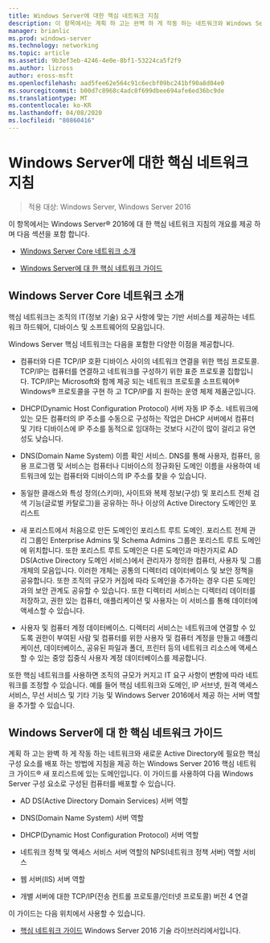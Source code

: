 ```yaml
---
title: Windows Server에 대한 핵심 네트워크 지침
description: 이 항목에서는 계획 하 고는 완벽 하 게 작동 하는 네트워크와 Windows Server 2016 새 포리스트의 새 Active Directory 도메인에 필요한 핵심 구성 요소를 배포할 수 있는 핵심 네트워크 가이드의 개요
manager: brianlic
ms.prod: windows-server
ms.technology: networking
ms.topic: article
ms.assetid: 9b3ef3eb-4246-4e0e-8bf1-53224ca5f2f9
ms.author: lizross
author: eross-msft
ms.openlocfilehash: aad5fee62e564c91c6ecbf09bc241bf90a8d04e0
ms.sourcegitcommit: b00d7c8968c4adc8f699dbee694afe6ed36bc9de
ms.translationtype: MT
ms.contentlocale: ko-KR
ms.lasthandoff: 04/08/2020
ms.locfileid: "80860416"
---
```

# <a name="core-network-guidance-for-windows-server"></a>Windows Server에 대한 핵심 네트워크 지침

>적용 대상: Windows Server, Windows Server 2016

이 항목에서는 Windows Server&reg; 2016에 대 한 핵심 네트워크 지침의 개요를 제공 하며 다음 섹션을 포함 합니다.  
  
-   [Windows Server Core 네트워크 소개](#bkmk_intro)  
  
-   [Windows Server에 대 한 핵심 네트워크 가이드](#bkmk_core)  
  
## <a name="introduction-to-the-windows-server-core-network"></a><a name="bkmk_intro"></a>Windows Server Core 네트워크 소개

핵심 네트워크는 조직의 IT(정보 기술) 요구 사항에 맞는 기반 서비스를 제공하는 네트워크 하드웨어, 디바이스 및 소프트웨어의 모음입니다.

Windows Server 핵심 네트워크는 다음을 포함한 다양한 이점을 제공합니다.

- 컴퓨터와 다른 TCP/IP 호환 디바이스 사이의 네트워크 연결을 위한 핵심 프로토콜. TCP/IP는 컴퓨터를 연결하고 네트워크를 구성하기 위한 표준 프로토콜 집합입니다. TCP/IP는 Microsoft와 함께 제공 되는 네트워크 프로토콜 소프트웨어&reg; Windows&reg; 프로토콜을 구현 하 고 TCP/IP를 지 원하는 운영 체제 제품군입니다.

- DHCP(Dynamic Host Configuration Protocol) 서버 자동 IP 주소. 네트워크에 있는 모든 컴퓨터의 IP 주소를 수동으로 구성하는 작업은 DHCP 서버에서 컴퓨터 및 기타 디바이스에 IP 주소를 동적으로 임대하는 것보다 시간이 많이 걸리고 유연성도 낮습니다.

- DNS(Domain Name System) 이름 확인 서비스. DNS를 통해 사용자, 컴퓨터, 응용 프로그램 및 서비스는 컴퓨터나 디바이스의 정규화된 도메인 이름을 사용하여 네트워크에 있는 컴퓨터와 디바이스의 IP 주소를 찾을 수 있습니다.

- 동일한 클래스와 특성 정의(스키마), 사이트와 복제 정보(구성) 및 포리스트 전체 검색 기능(글로벌 카탈로그)을 공유하는 하나 이상의 Active Directory 도메인인 포리스트

- 새 포리스트에서 처음으로 만든 도메인인 포리스트 루트 도메인. 포리스트 전체 관리 그룹인 Enterprise Admins 및 Schema Admins 그룹은 포리스트 루트 도메인에 위치합니다. 또한 포리스트 루트 도메인은 다른 도메인과 마찬가지로 AD DS(Active Directory 도메인 서비스)에서 관리자가 정의한 컴퓨터, 사용자 및 그룹 개체의 모음입니다. 이러한 개체는 공통의 디렉터리 데이터베이스 및 보안 정책을 공유합니다. 또한 조직의 규모가 커짐에 따라 도메인을 추가하는 경우 다른 도메인과의 보안 관계도 공유할 수 있습니다. 또한 디렉터리 서비스는 디렉터리 데이터를 저장하고, 권한 있는 컴퓨터, 애플리케이션 및 사용자는 이 서비스를 통해 데이터에 액세스할 수 있습니다.

- 사용자 및 컴퓨터 계정 데이터베이스. 디렉터리 서비스는 네트워크에 연결할 수 있도록 권한이 부여된 사람 및 컴퓨터를 위한 사용자 및 컴퓨터 계정을 만들고 애플리케이션, 데이터베이스, 공유된 파일과 폴더, 프린터 등의 네트워크 리소스에 액세스할 수 있는 중앙 집중식 사용자 계정 데이터베이스를 제공합니다.

또한 핵심 네트워크를 사용하면 조직의 규모가 커지고 IT 요구 사항이 변함에 따라 네트워크를 조정할 수 있습니다. 예를 들어 핵심 네트워크와 도메인, IP 서브넷, 원격 액세스 서비스, 무선 서비스 및 기타 기능 및 Windows Server 2016에서 제공 하는 서버 역할을 추가할 수 있습니다.

## <a name="core-network-guide-for-windows-server"></a><a name="bkmk_core"></a>Windows Server에 대 한 핵심 네트워크 가이드

계획 하 고는 완벽 하 게 작동 하는 네트워크와 새로운 Active Directory에 필요한 핵심 구성 요소를 배포 하는 방법에 지침을 제공 하는 Windows Server 2016 핵심 네트워크 가이드&reg; 새 포리스트에 있는 도메인입니다. 이 가이드를 사용하여 다음 Windows Server 구성 요소로 구성된 컴퓨터를 배포할 수 있습니다.

- AD DS(Active Directory Domain Services) 서버 역할

- DNS(Domain Name System) 서버 역할

- DHCP(Dynamic Host Configuration Protocol) 서버 역할

- 네트워크 정책 및 액세스 서비스 서버 역할의 NPS(네트워크 정책 서버) 역할 서비스

- 웹 서버(IIS) 서버 역할

- 개별 서버에 대한 TCP/IP(전송 컨트롤 프로토콜/인터넷 프로토콜) 버전 4 연결

이 가이드는 다음 위치에서 사용할 수 있습니다.

- [핵심 네트워크 가이드](../core-network-guide/Core-Network-Guide.md) Windows Server 2016 기술 라이브러리에서입니다.
  


